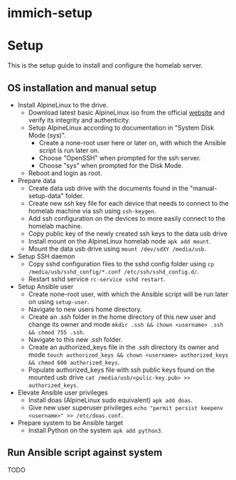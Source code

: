 # immich-setup

# Setup

This is the setup guide to install and configure the homelab server.

## OS installation and manual setup

- Install AlpineLinux to the drive.
  - Download latest basic AlpineLinux iso from the official [website](https://alpinelinux.org/downloads/) and verify its integrity and authenticity.
  - Setup AlpineLinux according to documentation in "System Disk Mode (sys)".
    - Create a none-root user here or later on, with which the Ansible script is run later on.
    - Choose "OpenSSH" when prompted for the ssh server.
    - Choose "sys" when prompted for the Disk Mode.
  - Reboot and login as root.
- Prepare data
  - Create data usb drive with the documents found in the "manual-setup-data" folder.
  - Create new ssh key file for each device that needs to connect to the homelab machine via ssh using `ssh-keygen`.
  - Add ssh configuration on the devices to more easily connect to the homelab machine.
  - Copy public key of the newly created ssh keys to the data usb drive
  - Install mount on the AlpineLinux homelab node `apk add mount`.
  - Mount the data usb drive using `mount /dev/sdXY /media/usb`.
- Setup SSH daemon
  - Copy sshd configuration files to the sshd config folder using `cp /media/usb/sshd_config/*.conf /etc/ssh/sshd_config.d/`.
  - Restart sshd service `rc-service sshd restart`.
- Setup Ansible user
  - Create none-root user, with which the Ansible script will be run later on using `setup-user`.
  - Navigate to new users home directory.
  - Create an .ssh folder in the home directory of this new user and change its owner and mode `mkdir .ssh && chown <username> .ssh && chmod 755 .ssh`.
  - Navigate to this new .ssh folder.
  - Create an authorized_keys file in the .ssh directory its owner and mode `touch authorized_keys && chown <username> authorized_keys && chmod 600 authorized_keys`.
  - Populate authorized_keys file with ssh public keys found on the mounted usb drive `cat /media/usb/<pulic-key.pub> >> authorized_keys`.
- Elevate Ansible user privileges
  - Install doas (AlpineLinux sudo equivalent) `apk add doas`.
  - Give new user superuser privileges `echo "permit persist keepenv <username>" >> /etc/doas.conf`.
- Prepare system to be Ansible target
  - Install Python on the system `apk add python3`.

## Run Ansible script against system

TODO

